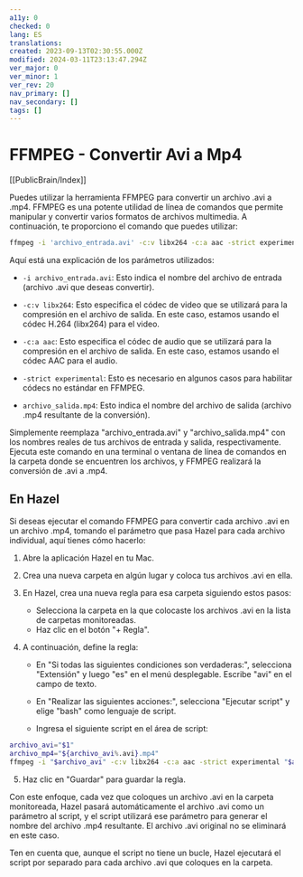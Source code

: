 ```yaml
---
a11y: 0
checked: 0
lang: ES
translations: 
created: 2023-09-13T02:30:55.000Z
modified: 2024-03-11T23:13:47.294Z
ver_major: 0
ver_minor: 1
ver_rev: 20
nav_primary: []
nav_secondary: []
tags: []
---
```

# FFMPEG - Convertir Avi a Mp4

[[PublicBrain/Index]]

Puedes utilizar la herramienta FFMPEG para convertir un archivo .avi a .mp4. FFMPEG es una potente utilidad de línea de comandos que permite manipular y convertir varios formatos de archivos multimedia. A continuación, te proporciono el comando que puedes utilizar:

```sh
ffmpeg -i 'archivo_entrada.avi' -c:v libx264 -c:a aac -strict experimental 'archivo_salida.mp4'
```

Aquí está una explicación de los parámetros utilizados:

- `-i archivo_entrada.avi`: Esto indica el nombre del archivo de entrada (archivo .avi que deseas convertir).
    
- `-c:v libx264`: Esto especifica el códec de video que se utilizará para la compresión en el archivo de salida. En este caso, estamos usando el códec H.264 (libx264) para el video.
    
- `-c:a aac`: Esto especifica el códec de audio que se utilizará para la compresión en el archivo de salida. En este caso, estamos usando el códec AAC para el audio.
    
- `-strict experimental`: Esto es necesario en algunos casos para habilitar códecs no estándar en FFMPEG.
    
- `archivo_salida.mp4`: Esto indica el nombre del archivo de salida (archivo .mp4 resultante de la conversión).
    

Simplemente reemplaza "archivo_entrada.avi" y "archivo_salida.mp4" con los nombres reales de tus archivos de entrada y salida, respectivamente. Ejecuta este comando en una terminal o ventana de línea de comandos en la carpeta donde se encuentren los archivos, y FFMPEG realizará la conversión de .avi a .mp4.

## En Hazel

Si deseas ejecutar el comando FFMPEG para convertir cada archivo .avi en un archivo .mp4, tomando el parámetro que pasa Hazel para cada archivo individual, aquí tienes cómo hacerlo:

1. Abre la aplicación Hazel en tu Mac.
    
2. Crea una nueva carpeta en algún lugar y coloca tus archivos .avi en ella.
    
3. En Hazel, crea una nueva regla para esa carpeta siguiendo estos pasos:
    
    - Selecciona la carpeta en la que colocaste los archivos .avi en la lista de carpetas monitoreadas.
    - Haz clic en el botón "+ Regla".
4. A continuación, define la regla:
    
    - En "Si todas las siguientes condiciones son verdaderas:", selecciona "Extensión" y luego "es" en el menú desplegable. Escribe "avi" en el campo de texto.
        
    - En "Realizar las siguientes acciones:", selecciona "Ejecutar script" y elige "bash" como lenguaje de script.
        
    - Ingresa el siguiente script en el área de script:
        
  
```sh
archivo_avi="$1" 
archivo_mp4="${archivo_avi%.avi}.mp4" 
ffmpeg -i "$archivo_avi" -c:v libx264 -c:a aac -strict experimental "$archivo_mp4"
```
        
5. Haz clic en "Guardar" para guardar la regla.
    

Con este enfoque, cada vez que coloques un archivo .avi en la carpeta monitoreada, Hazel pasará automáticamente el archivo .avi como un parámetro al script, y el script utilizará ese parámetro para generar el nombre del archivo .mp4 resultante. El archivo .avi original no se eliminará en este caso.

Ten en cuenta que, aunque el script no tiene un bucle, Hazel ejecutará el script por separado para cada archivo .avi que coloques en la carpeta.



